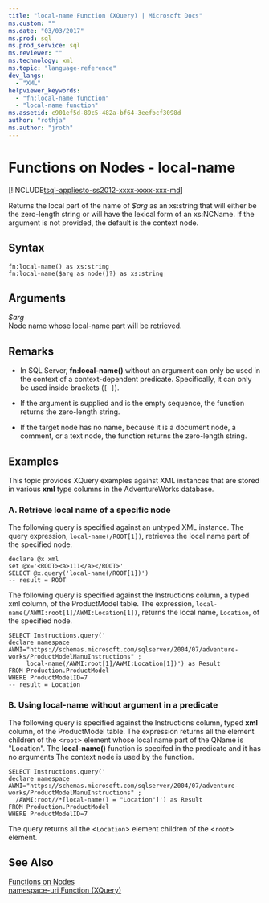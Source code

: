 ```yaml
---
title: "local-name Function (XQuery) | Microsoft Docs"
ms.custom: ""
ms.date: "03/03/2017"
ms.prod: sql
ms.prod_service: sql
ms.reviewer: ""
ms.technology: xml
ms.topic: "language-reference"
dev_langs: 
  - "XML"
helpviewer_keywords: 
  - "fn:local-name function"
  - "local-name function"
ms.assetid: c901ef5d-89c5-482a-bf64-3eefbcf3098d
author: "rothja"
ms.author: "jroth"
---
```

# Functions on Nodes - local-name
[!INCLUDE[tsql-appliesto-ss2012-xxxx-xxxx-xxx-md](../includes/tsql-appliesto-ss2012-xxxx-xxxx-xxx-md.md)]

  Returns the local part of the name of *$arg* as an xs:string that will either be the zero-length string or will have the lexical form of an xs:NCName. If the argument is not provided, the default is the context node.  
  
## Syntax  
  
```  
fn:local-name() as xs:string  
fn:local-name($arg as node()?) as xs:string  
```  
  
## Arguments  
 *$arg*  
 Node name whose local-name part will be retrieved.  
  
## Remarks  
  
-   In SQL Server, **fn:local-name()** without an argument can only be used in the context of a context-dependent predicate. Specifically, it can only be used inside brackets (`[ ]`).  
  
-   If the argument is supplied and is the empty sequence, the function returns the zero-length string.  
  
-   If the target node has no name, because it is a document node, a comment, or a text node, the function returns the zero-length string.  
  
## Examples  
 This topic provides XQuery examples against XML instances that are stored in various **xml** type columns in the AdventureWorks database.  
  
### A. Retrieve local name of a specific node  
 The following query is specified against an untyped XML instance. The query expression, `local-name(/ROOT[1])`, retrieves the local name part of the specified node.  
  
```  
declare @x xml  
set @x='<ROOT><a>111</a></ROOT>'  
SELECT @x.query('local-name(/ROOT[1])')  
-- result = ROOT  
```  
  
 The following query is specified against the Instructions column, a typed xml column, of the ProductModel table. The expression, `local-name(/AWMI:root[1]/AWMI:Location[1])`, returns the local name, `Location`, of the specified node.  
  
```  
SELECT Instructions.query('  
declare namespace AWMI="https://schemas.microsoft.com/sqlserver/2004/07/adventure-works/ProductModelManuInstructions" ;  
     local-name(/AWMI:root[1]/AWMI:Location[1])') as Result  
FROM Production.ProductModel  
WHERE ProductModelID=7  
-- result = Location  
```  
  
### B. Using local-name without argument in a predicate  
 The following query is specified against the Instructions column, typed **xml** column, of the ProductModel table. The expression returns all the element children of the <`root`> element whose local name part of the QName is "Location". The **local-name()** function is specifed in the predicate and it has no arguments The context node is used by the function.  
  
```  
SELECT Instructions.query('  
declare namespace AWMI="https://schemas.microsoft.com/sqlserver/2004/07/adventure-works/ProductModelManuInstructions" ;  
  /AWMI:root//*[local-name() = "Location"]') as Result  
FROM Production.ProductModel  
WHERE ProductModelID=7  
```  
  
 The query returns all the <`Location`> element children of the <`root`> element.  
  
## See Also  
 [Functions on Nodes](https://msdn.microsoft.com/library/09a8affa-3341-4f50-aebc-fdf529e00c08)   
 [namespace-uri Function &#40;XQuery&#41;](../xquery/functions-on-nodes-namespace-uri.md)  
  
  

